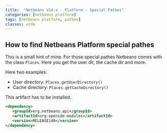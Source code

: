 ```yaml
---
title:  "Netbeans V14.x - Platform - Special Pathes"
categories: [netbeans platform]
tags: [netbeans platform, pathes]
classes: wide
---
```


## How to find Netbeans Platform special pathes

This is a small hint of mine. For those special pathes Netbeans comes with the class `Places`. Here you get the user dir, the cache dir and more.

Here two examples: 

* User directory: `Places.getUserDirectory()`
* Cache directory: `Places.getCacheDirectory()`
     

This artifact has to be installed.

```xml
<dependency>
   <groupId>org.netbeans.api</groupId>
   <artifactId>org-openide-modules</artifactId>
   <version>RELEASE140</version>
</dependency>
```
